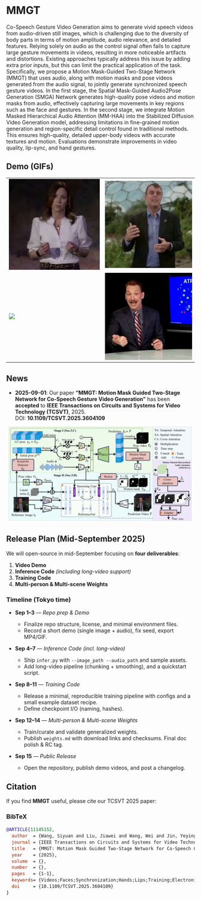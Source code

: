 # MMGT
Co-Speech Gesture Video Generation aims to generate vivid speech videos from audio-driven still images, which is challenging due to the diversity of body parts in terms of motion amplitude, audio relevance, and detailed features. Relying solely on audio as the control signal often fails to capture large gesture movements in videos, resulting in more noticeable artifacts and distortions. Existing approaches typically address this issue by adding extra prior inputs, but this can limit the practical application of the task. Specifically, we propose a Motion Mask-Guided Two-Stage Network (MMGT) that uses audio, along with motion masks and pose videos generated from the audio signal, to jointly generate synchronized speech gesture videos. In the first stage, the Spatial Mask-Guided Audio2Pose Generation (SMGA) Network generates high-quality pose videos and motion masks from audio, effectively capturing large movements in key regions such as the face and gestures. In the second stage, we integrate Motion Masked Hierarchical Audio Attention (MM-HAA) into the Stabilized Diffusion Video Generation model, addressing limitations in fine-grained motion generation and region-specific detail control found in traditional methods. This ensures high-quality, detailed upper-body videos with accurate textures and motion. Evaluations demonstrate improvements in video quality, lip-sync, and hand gestures. 

## Demo (GIFs)

<table>
  <tr>
    <td><img src="./demo/007_j4QlG5jKpio_audio_007.gif" width="100%"></td>
    <td><img src="./demo/099_0BF2Np5J6jY_audio_004.gif" width="100%"></td>
  </tr>
  <tr>
    <!-- 注意：# → %23 -->
    <td><img src="./demo/oliver%23103842_slice18.gif" width="100%"></td>
    <td><img src="./demo/pats.gif" width="100%"></td>
  </tr>
</table>

## News
- **2025-09-01**: Our paper **“MMGT: Motion Mask Guided Two-Stage Network for Co-Speech Gesture Video Generation”** has been **accepted** to **IEEE Transactions on Circuits and Systems for Video Technology (TCSVT)**, 2025.  
  DOI: **10.1109/TCSVT.2025.3604109**
  
<a href="./pipline_1.png">
  <img src="./demo/pipline_1.png" alt="pipeline overview" width="900px">
</a>

## Release Plan (Mid-September 2025)
We will open-source in mid-September focusing on **four deliverables**:

1) **Video Demo**  
2) **Inference Code** *(including long-video support)*  
3) **Training Code**  
4) **Multi-person & Multi-scene Weights**

### Timeline (Tokyo time)
- **Sep 1–3** — *Repo prep & Demo*  
  - Finalize repo structure, license, and minimal environment files.  
  - Record a short demo (single image + audio), fix seed, export MP4/GIF.

- **Sep 4–7** — *Inference Code (incl. long-video)*  
  - Ship `infer.py` with `--image_path --audio_path` and sample assets.  
  - Add long-video pipeline (chunking + smoothing), and a quickstart script.

- **Sep 8–11** — *Training Code*  
  - Release a minimal, reproducible training pipeline with configs and a small example dataset recipe.  
  - Define checkpoint I/O (naming, hashes).

- **Sep 12–14** — *Multi-person & Multi-scene Weights*  
  - Train/curate and validate generalized weights.  
  - Publish `weights.md` with download links and checksums. Final doc polish & RC tag.

- **Sep 15** — *Public Release*  
  - Open the repository, publish demo videos, and post a changelog.



## Citation

If you find **MMGT** useful, please cite our TCSVT 2025 paper:

### BibTeX
```bibtex
@ARTICLE{11145152,
  author  = {Wang, Siyuan and Liu, Jiawei and Wang, Wei and Jin, Yeying and Du, Jinsong and Han, Zhi},
  journal = {IEEE Transactions on Circuits and Systems for Video Technology},
  title   = {MMGT: Motion Mask Guided Two-Stage Network for Co-Speech Gesture Video Generation},
  year    = {2025},
  volume  = {},
  number  = {},
  pages   = {1-1},
  keywords= {Videos;Faces;Synchronization;Hands;Lips;Training;Electronic mail;Distortion;Data mining;Circuits and systems;Spatial Mask Guided Audio2Pose Generation Network (SMGA);Co-speech Video Generation;Motion Masked Hierarchical Audio Attention (MM-HAA)},
  doi     = {10.1109/TCSVT.2025.3604109}
}

